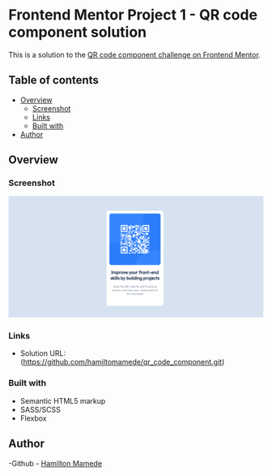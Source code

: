 
# Frontend Mentor Project 1 - QR code component solution

This is a solution to the [QR code component challenge on Frontend Mentor](https://www.frontendmentor.io/challenges/qr-code-component-iux_sIO_H). 

## Table of contents

- [Overview](#overview)
  - [Screenshot](#screenshot)
  - [Links](#links)
  - [Built with](#built-with)
- [Author](#author)


## Overview

### Screenshot

![ Frontend Mentor - QR code component - screenshot](https://github.com/hamiltomamede/qr_code_component/blob/main/screenshot.png)

### Links

- Solution URL: (https://github.com/hamiltomamede/qr_code_component.git)


### Built with

- Semantic HTML5 markup
- SASS/SCSS
- Flexbox


## Author

-Github - [Hamilton Mamede](https://github.com/hamiltomamede)

